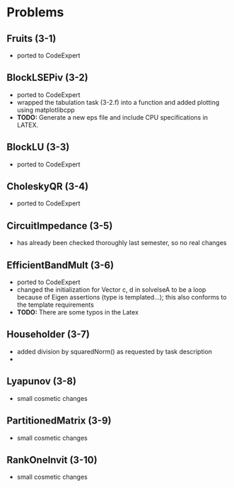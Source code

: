 # Problems

## Fruits (3-1)

- ported to CodeExpert

## BlockLSEPiv (3-2)

- ported to CodeExpert
- wrapped the tabulation task (3-2.f) into a function and added plotting using matplotlibcpp
- **TODO:** Generate a new eps file and include CPU specifications in LATEX.

## BlockLU (3-3)
- ported to CodeExpert

## CholeskyQR (3-4)
- ported to CodeExpert

## CircuitImpedance (3-5)
- has already been checked thoroughly last semester, so no real changes

## EfficientBandMult (3-6)
- ported to CodeExpert
- changed the initialization for Vector c, d in solvelseA to be a loop because of Eigen assertions (type is templated...); this also conforms to the template requirements
- **TODO:** There are some typos in the Latex

## Householder (3-7)
- added division by squaredNorm() as requested by task description
- 

## Lyapunov (3-8)
- small cosmetic changes

## PartitionedMatrix (3-9)
- small cosmetic changes

## RankOneInvit (3-10)
- small cosmetic changes